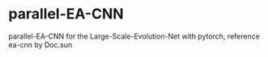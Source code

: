 # parallel-EA-CNN
parallel-EA-CNN for the Large-Scale-Evolution-Net with pytorch, reference ea-cnn by Doc.sun
